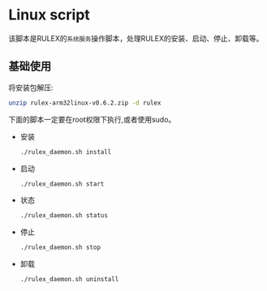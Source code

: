 # Linux script
该脚本是RULEX的`系统服务`操作脚本，处理RULEX的安装、启动、停止、卸载等。
## 基础使用
将安装包解压:
```sh
unzip rulex-arm32linux-v0.6.2.zip -d rulex
```

下面的脚本一定要在root权限下执行,或者使用sudo。
- 安装
    ```sh
    ./rulex_daemon.sh install
    ```
- 启动
    ```sh
    ./rulex_daemon.sh start
    ```
- 状态
    ```sh
    ./rulex_daemon.sh status
    ```
- 停止
    ```sh
    ./rulex_daemon.sh stop
    ```
- 卸载
    ```sh
    ./rulex_daemon.sh uninstall
    ```
